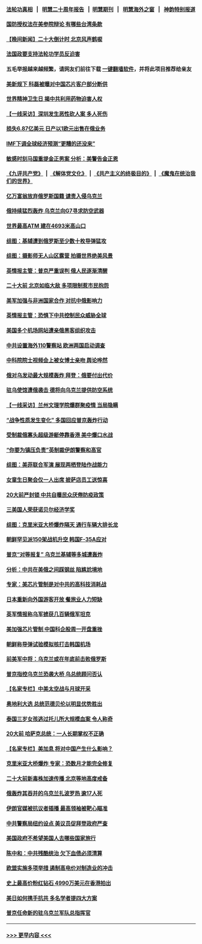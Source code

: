 #### [法轮功真相](https://github.com/gfw-breaker/truth/blob/master/README.md?t=0) &nbsp;&nbsp;|&nbsp;&nbsp; [明慧二十周年报告](https://github.com/gfw-breaker/mh-reports/blob/master/README.md?t=0) &nbsp;&nbsp;|&nbsp;&nbsp;[明慧期刊](https://github.com/gfw-breaker/mh-qikan) &nbsp;&nbsp;|&nbsp;&nbsp; [明慧海外之窗](https://github.com/gfw-breaker/mh-news/blob/master/README.md?t=0) &nbsp;&nbsp;|&nbsp;&nbsp; [神韵特别报道](https://github.com/gfw-breaker/mh-news/blob/master/shenyun.md?t=0)
#### [国防授权法在美参院辩论 有哪些台湾条款](../pages/nsc418/n13843343.md?t=10121101) 
#### [【晚间新闻】二十大倒计时 北京风声鹤唳](../pages/nsc418/n13843305.md?t=10121101) 
#### [法国政要支持法轮功学员反迫害](../pages/nsc418/n13841970.md?t=10121101) 
#### 五毛举报越来越频繁，请网友们前往下载 [一键翻墙软件](https://github.com/gfw-breaker/ssr-accounts)，并将此项目推荐给亲友
#### [美新规下 科磊被曝对中国芯片客户部分断供](../pages/nsc418/n13843301.md?t=10121101) 
#### [世界精神卫生日 揭中共利用药物迫害人权](../pages/nsc418/n13843019.md?t=10121101) 
#### [【一线采访】深圳发生恶性砍人案 多人死伤](../pages/nsc418/n13843023.md?t=10121101) 
#### [损失6.87亿美元 日产以1欧元出售在俄业务](../pages/nsc418/n13843237.md?t=10121101) 
#### [IMF下调全球经济预测“更糟的还没来”](../pages/nsc418/n13843243.md?t=10121101) 
#### [敏感时刻马国重提金正男案 分析：美警告金正恩](../pages/nsc418/n13842913.md?t=10121101) 
#### [《九评共产党》](https://github.com/begood0513/9ping.md/blob/master/README.md) &nbsp;|&nbsp; [《解体党文化》](../../../../jtdwh.md/blob/master/README.md)  &nbsp;|&nbsp; [《共产主义的终极目的》](../../../../gczydzjmd.md/blob/master/README.md) &nbsp;|&nbsp; [《魔鬼在统治我们的世界》](../../../../mgztzwmdsj.md/blob/master/README.md) 
#### [亿万富翁放弃俄罗斯国籍 谴责入侵乌克兰](../pages/nsc418/n13843196.md?t=10121101) 
#### [俄持续猛烈轰炸 乌克兰向G7寻求防空武器](../pages/nsc418/n13843173.md?t=10121101) 
#### [世界最高ATM 建在4693米高山口](../pages/nsc418/n13842833.md?t=10121101) 
#### [组图：基辅遭到俄罗斯至少数十枚导弹猛攻](../pages/nsc418/n13843121.md?t=10121101) 
#### [组图：摄影师无人山区露营 拍摄世界绝美风景](../pages/nsc418/n13842777.md?t=10121101) 
#### [英情报主管：普京严重误判 俄人民逐渐清醒](../pages/nsc418/n13843158.md?t=10121101) 
#### [二十大前 北京如临大敌 多项限制惹市民抱怨](../pages/nsc418/n13843099.md?t=10121101) 
#### [美军加强与非洲国家合作 对抗中俄影响力](../pages/nsc418/n13842976.md?t=10121101) 
#### [英情报主管：恐惧下中共控制民众威胁全球](../pages/nsc418/n13842699.md?t=10121101) 
#### [美国多个机场网站遭亲俄黑客组织攻击](../pages/nsc418/n13842668.md?t=10121101) 
#### [中共设置海外110警察站 欧洲两国启动调查](../pages/nsc418/n13842597.md?t=10121101) 
#### [中科院院士视频会上被女博士亲吻 舆论哗然](../pages/nsc418/n13842363.md?t=10121101) 
#### [俄对乌发动最大规模轰炸 拜登：俄要付出代价](../pages/nsc418/n13842582.md?t=10121101) 
#### [驻乌使馆遭俄袭击 德将向乌克兰提供防空系统](../pages/nsc418/n13842547.md?t=10121101) 
#### [【一线采访】兰州文理学院爆群聚疫情 当局隐瞒](../pages/nsc418/n13842300.md?t=10121101) 
#### [“战争性质发生变化” 多国回应普京轰炸行动](../pages/nsc418/n13842518.md?t=10121101) 
#### [受制裁俄寡头超级游艇停靠香港 美中爆口水战](../pages/nsc418/n13842487.md?t=10121101) 
#### [“你要为镇压负责”英制裁伊朗警察和高官](../pages/nsc418/n13842546.md?t=10121101) 
#### [组图：美菲联合军演 展现两栖登陆作战能力](../pages/nsc418/n13842373.md?t=10121101) 
#### [女童生日聚会仅一人出席 披萨店员工送惊喜](../pages/nsc418/n13842189.md?t=10121101) 
#### [20大前严封锁 中共自曝民众厌倦防疫政策](../pages/nsc418/n13842480.md?t=10121101) 
#### [三美国人荣获诺贝尔经济学奖](../pages/nsc418/n13842378.md?t=10121101) 
#### [组图：克里米亚大桥爆炸隔天 通行车辆大排长龙](../pages/nsc418/n13842317.md?t=10121101) 
#### [朝鲜罕见派150架战机升空 韩国F-35A应对](../pages/nsc418/n13842297.md?t=10121101) 
#### [普京“对等报复” 乌克兰基辅等多城遭轰炸](../pages/nsc418/n13842292.md?t=10121101) 
#### [分析：中共在美俄之间踩钢丝 陷尴尬境地](../pages/nsc418/n13841990.md?t=10121101) 
#### [专家：美芯片管制是对中共的高科技消耗战](../pages/nsc418/n13842316.md?t=10121101) 
#### [日本重新向外国游客开放 餐旅业人力短缺](../pages/nsc418/n13842331.md?t=10121101) 
#### [英军情报称乌军掳获几百辆俄军坦克](../pages/nsc418/n13842219.md?t=10121101) 
#### [美加强芯片管制 中国科企股周一开盘重挫](../pages/nsc418/n13842177.md?t=10121101) 
#### [朝鲜称导弹试验模拟核打击韩国机场](../pages/nsc418/n13842091.md?t=10121101) 
#### [前美军中将：乌克兰或在年底前击败俄罗斯](../pages/nsc418/n13842083.md?t=10121101) 
#### [普京指控乌克兰恐袭大桥 乌总统顾问否认](../pages/nsc418/n13841989.md?t=10121101) 
#### [【名家专栏】中美太空战与月球开采](../pages/nsc418/n13841824.md?t=10121101) 
#### [奥地利大选 总统范德贝伦以明显优势胜出](../pages/nsc418/n13841958.md?t=10121101) 
#### [泰国三岁女孩逃过托儿所大规模血案 令人称奇](../pages/nsc418/n13841941.md?t=10121101) 
#### [20大前 哈萨克总统：一人长期掌权不正确](../pages/nsc418/n13841539.md?t=10121101) 
#### [【名家专栏】美加息 将对中国产生什么影响？](../pages/nsc418/n13841817.md?t=10121101) 
#### [克里米亚大桥爆炸 专家：恐数月才能完全修复](../pages/nsc418/n13841930.md?t=10121101) 
#### [二十大前新毒株加速传播 北京等地高度戒备](../pages/nsc418/n13841884.md?t=10121101) 
#### [俄轰炸其吞并的乌克兰扎波罗热 逾17人死](../pages/nsc418/n13841787.md?t=10121101) 
#### [伊朗官媒被抗议者插播 最高领袖被靶心瞄准](../pages/nsc418/n13841885.md?t=10121101) 
#### [中共警察局纽约设点 美议员促拜登政府严查](../pages/nsc418/n13841856.md?t=10121101) 
#### [美国政府不希望美国人去哪些国家旅行](../pages/nsc418/n13837562.md?t=10121101) 
#### [陈中和：中共残酷统治 欠下血债必须清算](../pages/nsc418/n13841702.md?t=10121101) 
#### [欧盟实施多项举措 遏制高电价对制造业的冲击](../pages/nsc418/n13841664.md?t=10121101) 
#### [史上最高价粉红钻石 4990万美元在香港拍出](../pages/nsc418/n13841608.md?t=10121101) 
#### [美日如何携手抗共 多名学者提四大方案](../pages/nsc418/n13839159.md?t=10121101) 
#### [普京任命新的驻乌克兰军队总指挥官](../pages/nsc418/n13841575.md?t=10121101) 

----
#### [ >>> 更早内容 <<< ](../indexes/nsc418-earlier.md)
